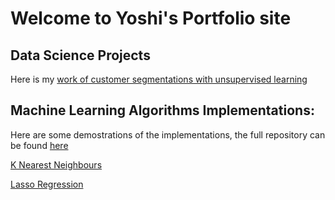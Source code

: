 # Welcome to Yoshi's Portfolio site

## Data Science Projects

Here is my [work of customer segmentations with unsupervised learning](Customer_Segmentations.html)

## Machine Learning Algorithms Implementations:

Here are some demostrations of the implementations, the full repository can be found [here](https://github.com/Yoshi-Q/Maching-Learning-Algorithm-Implementation)

[K Nearest Neighbours](KNN_demo.html)


[Lasso Regression](myLasso_demo)
